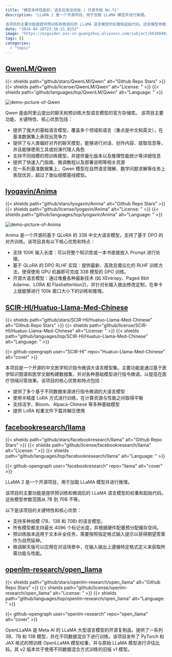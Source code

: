 ```yaml
---
title: "模型多样性能好，语言应用没烦恼 | 开源专题 No.71"
description: "LLaMA 2 是一个开源项目，用于加载 LLaMA 模型并进行推理。

该项目的主要功能是提供预训练和微调后的 LLaMA 语言模型的权重和起始代码。这些模型参数范围从 7B 到 70B 不等。"
date: "2024-04-28T23:36:21.025Z"
image: "https://osguider.oss-cn-guangzhou.aliyuncs.com/subject/b63884028e1747bb99567594863c2474.png"
tags: []
categories:
  - "topic"
---
```


## [QwenLM/Qwen](https://github.com/QwenLM/Qwen)

{{< shields path="github/stars/QwenLM/Qwen" alt="Github Repo Stars" >}} {{< shields path="github/license/QwenLM/Qwen" alt="License: " >}} {{< shields path="github/languages/top/QwenLM/Qwen" alt="Language: " >}}

![demo-picture-of-Qwen](https://static.osguider.com/subject/github/QwenLM/Qwen/8a4d9143a2f5c892a33b167045b817fb.gif)

Qwen 是由阿里云提出的聊天和预训练大型语言模型的官方存储库。
该项目主要功能、关键特性、核心优势包括：

- 提供了强大的基础语言模型，覆盖多个领域和语言（重点是中文和英文），在基准数据集上表现出竞争力
- 提供了与人类偏好对齐的聊天模型，能够进行对话、创作内容、提取信息等，并且能够使用工具或扮演代理人角色
- 支持不同规模的预训练模型，并提供量化版本以及推理性能统计等详细信息
- 提供了快速入门指南、微调教程以及部署说明等相关资源
- 在一系列基准数据集上，Qwen 模型在自然语言理解、数学问题求解等任务上表现优异，超过了类似规模基线模型。
  
## [lyogavin/Anima](https://github.com/lyogavin/Anima)

{{< shields path="github/stars/lyogavin/Anima" alt="Github Repo Stars" >}} {{< shields path="github/license/lyogavin/Anima" alt="License: " >}} {{< shields path="github/languages/top/lyogavin/Anima" alt="Language: " >}}

![demo-picture-of-Anima](https://osguider.oss-cn-guangzhou.aliyuncs.com/subject/d0a1a81b8139984a05e7b2a3995d16e6.png)

Anima 是一个开源的基于 QLoRA 的 33B 中文大语言模型，支持了基于 DPO 的对齐训练。该项目具有以下核心优势和特点：

- 支持 100K 输入长度：可以将整个知识库或一本书直接放入 Prompt 进行处理。
- 基于 QLoRA 的 DPO RLHF 实现：提供最新、高效且傻瓜化的 RLHF 训练方法，使得使用 GPU 机器即可完成 33B 模型的 DPO 训练。
- 开源大语言模型：通过堆叠各种最新技术 (如 XEntropy、Paged 8bit Adamw、LORA 和 Flashattention2)，并针对长输入做出修改定制，在单卡上就能够进行 100k 窗口大小下的训练和推理。
  
## [SCIR-HI/Huatuo-Llama-Med-Chinese](https://github.com/SCIR-HI/Huatuo-Llama-Med-Chinese)

{{< shields path="github/stars/SCIR-HI/Huatuo-Llama-Med-Chinese" alt="Github Repo Stars" >}} {{< shields path="github/license/SCIR-HI/Huatuo-Llama-Med-Chinese" alt="License: " >}} {{< shields path="github/languages/top/SCIR-HI/Huatuo-Llama-Med-Chinese" alt="Language: " >}}

{{< github-opengraph user="SCIR-HI" repo="Huatuo-Llama-Med-Chinese" alt="cover" >}}

本项目是一个开源的中文医学知识指令微调大语言模型集。主要功能是通过基于医学知识图谱和医学文献构建数据集，并对各种基础模型进行指令微调，以提高在医疗领域问答效果。该项目的核心优势和特点包括：

- 提供了多个基于不同数据来源进行指令微调的大语言模型
- 使用半精度 LoRA 方式进行训练，在计算资源与性能之间取得平衡
- 支持活字、Bloom、Alpaca-Chinese 等多种基础模型
- 提供 LoRA 权重文件下载并解压使用
  
## [facebookresearch/llama](https://github.com/facebookresearch/llama)

{{< shields path="github/stars/facebookresearch/llama" alt="Github Repo Stars" >}} {{< shields path="github/license/facebookresearch/llama" alt="License: " >}} {{< shields path="github/languages/top/facebookresearch/llama" alt="Language: " >}}

{{< github-opengraph user="facebookresearch" repo="llama" alt="cover" >}}

LLaMA 2 是一个开源项目，用于加载 LLaMA 模型并进行推理。

该项目的主要功能是提供预训练和微调后的 LLaMA 语言模型的权重和起始代码。这些模型参数范围从 7B 到 70B 不等。

以下是该项目的关键特性和核心优势：

- 支持多种规模 (7B、13B 和 70B) 的语言模型。
- 所有模型都支持最长 4096 个标记长度，并根据硬件配置预分配缓存空间。
- 预训练版本适用于文本补全任务，需要按照指定格式输入提示以获得期望答案作为自然延伸。
- 微调聊天版可以应用在对话场景中，在输入输出上遵循特定格式定义来获取所需功能与性能。
  
## [openlm-research/open_llama](https://github.com/openlm-research/open_llama)

{{< shields path="github/stars/openlm-research/open_llama" alt="Github Repo Stars" >}} {{< shields path="github/license/openlm-research/open_llama" alt="License: " >}} {{< shields path="github/languages/top/openlm-research/open_llama" alt="Language: " >}}

{{< github-opengraph user="openlm-research" repo="open_llama" alt="cover" >}}

OpenLLaMA 是 Meta AI 的 LLaMA 大型语言模型的开源复制品，提供了一系列 3B、7B 和 13B 模型，并在不同数据混合下进行训练。该项目发布了 PyTorch 和 JAX 格式的预训练 OpenLLaMA 模型权重，并与原始 LLaMA 模型进行评估比较。其 v2 版本优于使用不同数据混合方式训练的旧版 v1 模型。
  
